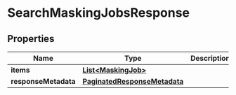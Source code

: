 

# SearchMaskingJobsResponse


## Properties

| Name | Type | Description | Notes |
|------------ | ------------- | ------------- | -------------|
|**items** | [**List&lt;MaskingJob&gt;**](MaskingJob.md) |  |  [optional] |
|**responseMetadata** | [**PaginatedResponseMetadata**](PaginatedResponseMetadata.md) |  |  [optional] |



